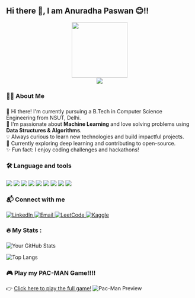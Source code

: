 ## Hi there 👋, I am Anuradha Paswan 😊!!
<div align="center">
  <img height="150" src="https://media.giphy.com/media/M9gbBd9nbDrOTu1Mqx/giphy.gif"  />
</div>

<div align="center">
  <img src="https://visitor-badge.laobi.icu/badge?page_id=maurodesouza.maurodesouza&"  />
</div>

###

<h3 align="left">👩‍💻 About Me</h3>

###
<p align="left">
  👋 Hi there! I'm currently pursuing a B.Tech in Computer Science Engineering from NSUT, Delhi.<br>
  🚀 I'm passionate about <strong>Machine Learning</strong> and love solving problems using <strong>Data Structures & Algorithms</strong>.<br>
  💡 Always curious to learn new technologies and build impactful projects.<br>
  🌱 Currently exploring deep learning and contributing to open-source.<br>
  ✨ Fun fact: I enjoy coding challenges and hackathons!
</p>

###

<h3 align="left">🛠 Language and tools</h3>

###
<p align="left">
  <img src="https://img.shields.io/badge/C++-00599C?style=flat&logo=cplusplus&logoColor=white" />
  <img src="https://img.shields.io/badge/Python-3776AB?style=flat&logo=python&logoColor=white" />
  <img src="https://img.shields.io/badge/TensorFlow-FF6F00?style=flat&logo=tensorflow&logoColor=white" />
  <img src="https://img.shields.io/badge/Scikit--learn-F7931E?style=flat&logo=scikitlearn&logoColor=white" />
  <img src="https://img.shields.io/badge/NumPy-013243?style=flat&logo=numpy&logoColor=white" />
  <img src="https://img.shields.io/badge/Pandas-150458?style=flat&logo=pandas&logoColor=white" />
  <img src="https://img.shields.io/badge/Git-F05032?style=flat&logo=git&logoColor=white" />
  <img src="https://img.shields.io/badge/GitHub-181717?style=flat&logo=github&logoColor=white" />
  <img src="https://img.shields.io/badge/VS%20Code-007ACC?style=flat&logo=visual-studio-code&logoColor=white" />
</p>

<h3 align="left"> 📬 Connect with me</h3>
<p align="left">
  <a href="https://www.linkedin.com/in/anuradha-paswan-11891727b/" target="_blank">
    <img src="https://img.shields.io/badge/LinkedIn-0A66C2?style=flat&logo=linkedin&logoColor=white" alt="LinkedIn" />
  </a>
  <a href="https://mail.google.com/mail/u/2/#inbox" target="_blank">
    <img src="https://img.shields.io/badge/Email-D14836?style=flat&logo=gmail&logoColor=white" alt="Email" />
  </a>
  <a href="https://leetcode.com/u/anuradhapaswan/" target="_blank">
    <img src="https://img.shields.io/badge/LeetCode-FFA116?style=flat&logo=leetcode&logoColor=black" alt="LeetCode" />
  </a>
  <a href="https://www.kaggle.com/anuradhapaswan" target="_blank">
    <img src="https://img.shields.io/badge/Kaggle-20BEFF?style=flat&logo=kaggle&logoColor=white" alt="Kaggle" />
  </a>
</p>

###
<h3 align="left">🔥   My Stats :</h3>

###

![Your GitHub Stats](https://github-readme-stats.vercel.app/api?username=anuradhapaswan1&show_icons=true&theme=tokyonight&hide=contribs,prs)

![Top Langs](https://github-readme-stats.vercel.app/api/top-langs/?username=your-github-username&layout=compact&theme=tokyonight)


### 🎮 Play my PAC-MAN Game!!!!


👉 [Click here to play the full game!](https://your-username.github.io/pacman-game)
![Pac-Man Preview](https://your-domain.com/images/pacman-preview.gif)






      


